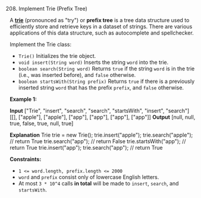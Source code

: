 
208.  Implement Trie (Prefix Tree)



A  [**trie**](https://en.wikipedia.org/wiki/Trie)  (pronounced as "try") or  **prefix tree**  is a tree data structure used to efficiently store and retrieve keys in a dataset of strings. There are various applications of this data structure, such as autocomplete and spellchecker.

Implement the Trie class:

-   `Trie()`  Initializes the trie object.
-   `void insert(String word)`  Inserts the string  `word`  into the trie.
-   `boolean search(String word)`  Returns  `true`  if the string  `word`  is in the trie (i.e., was inserted before), and  `false`  otherwise.
-   `boolean startsWith(String prefix)`  Returns  `true`  if there is a previously inserted string  `word`  that has the prefix  `prefix`, and  `false`  otherwise.

**Example 1:**

**Input**
["Trie", "insert", "search", "search", "startsWith", "insert", "search"]
[[], ["apple"], ["apple"], ["app"], ["app"], ["app"], ["app"]]
**Output**
[null, null, true, false, true, null, true]

**Explanation**
Trie trie = new Trie();
trie.insert("apple");
trie.search("apple");   // return True
trie.search("app");     // return False
trie.startsWith("app"); // return True
trie.insert("app");
trie.search("app");     // return True

**Constraints:**

-   `1 <= word.length, prefix.length <= 2000`
-   `word`  and  `prefix`  consist only of lowercase English letters.
-   At most  `3 * 10^4`  calls  **in total**  will be made to  `insert`,  `search`, and  `startsWith`.
